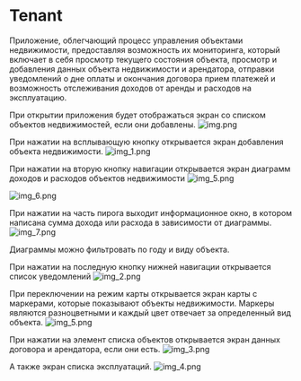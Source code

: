 # Tenant

Приложение, облегчающий процесс управления объектами недвижимости, предоставляя возможность их мониторинга, 
который включает в себя просмотр текущего состояния объекта, 
просмотр и добавления данных объекта недвижимости и арендатора, отправки уведомлений о дне оплаты и окончания договора
прием платежей и возможность отслеживания доходов от аренды и расходов на эксплуатацию.

При открытии приложения будет отображаться экран со списком объектов недвижимостей, если они добавлены.
![img.png](img.png)


При нажатии на всплывающую кнопку открывается экран добавления объекта недвижимости.
![img_1.png](img_1.png)


При нажатии на вторую кнопку навигации открывается экран диаграмм 
доходов и расходов объектов недвижимости
![img_5.png](img_5.png)

![img_6.png](img_6.png)

При нажатии на часть пирога выходит информационное окно, 
в котором написана сумма дохода или расхода 
в зависимости от диаграммы.
![img_7.png](img_7.png)

Диаграммы можно фильтровать по году и виду объекта.

При нажатии на последную кнопку нижней навигации открывается список уведомлений
![img_2.png](img_2.png)

При переключении на режим карты открывается экран карты с маркерами, 
которые показывают объекты недвижимости. 
Маркеры являются разноцветными и каждый цвет отвечает за определенный вид объекта.
![img_5.png](app/img_5.png)

При нажатии на элемент списка объектов открывается экран данных договора и арендатора, 
если они есть. 
![img_3.png](img_3.png)

А также экран списка эксплуатаций.
![img_4.png](img_4.png)
